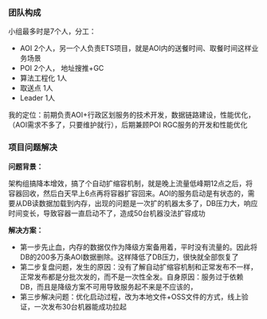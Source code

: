 ### 团队构成

小组最多时是7个人，分工：

* AOI 2个人，另一个人负责ETS项目，就是AOI内的送餐时间、取餐时间这样业务场景
* POI 2个人， 地址搜推+GC
* 算法工程化 1人
* 取送点 1人
* Leader 1人

我的定位：前期负责AOI+行政区划服务的技术开发，数据链路建设，性能优化，（AOI需求不多了，只要维护就行），后期兼顾POI RGC服务的开发和性能优化

### 项目问题解决

**问题背景：**

架构组搞降本增效，搞了个自动扩缩容机制，就是晚上流量低峰期12点之后，将容器回收，然后白天早上6点再将容器扩容回来。AOI的服务启动是有状态的，需要从DB读数据加载到内存，出现的问题是一次扩的机器太多了，DB压力大，响应时间变长，导致容器一直启动不了，造成50台机器没法扩容成功

**解决方案：**

* 第一步先止血，内存的数据仅作为降级方案备用着，平时没有流量的。因此将DB的200多万条AOI数据删除。这样降低了DB压力，很快就全部恢复了
* 第二步复盘问题，发生的原因：没有了解自动扩缩容机制和正常发布不一样，正常发布都是分批次发的，而不是一次性全发。自身原因：服务过于依赖DB，而且是降级方案不可用导致服务起不来是不应该的，
* 第三步解决问题：优化启动过程，改为本地文件+OSS文件的方式，线上验证，一次发布30台机器能成功拉起